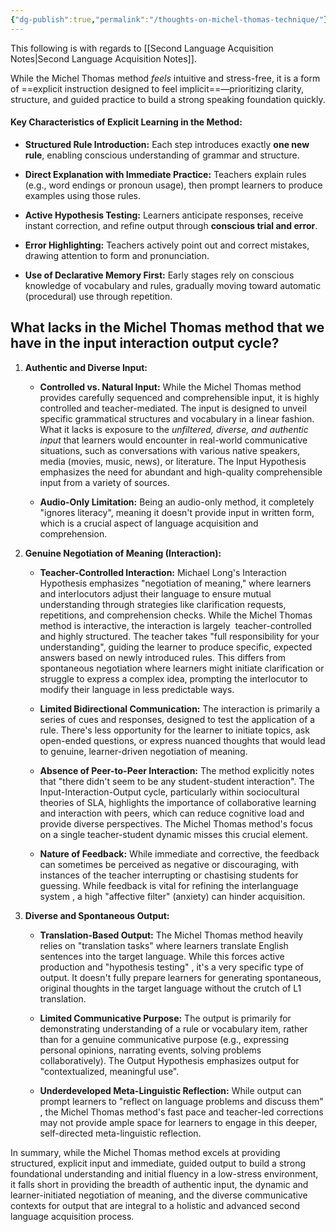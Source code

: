 ```yaml
---
{"dg-publish":true,"permalink":"/thoughts-on-michel-thomas-technique/"}
---
```


This following is with regards to [[Second Language Acquisition Notes\|Second Language Acquisition Notes]].

While the Michel Thomas method _feels_ intuitive and stress-free, it is a form of ==explicit instruction designed to feel implicit==—prioritizing clarity, structure, and guided practice to build a strong speaking foundation quickly.

#### **Key Characteristics of Explicit Learning in the Method:**

- **Structured Rule Introduction:** Each step introduces exactly **one new rule**, enabling conscious understanding of grammar and structure.
    
- **Direct Explanation with Immediate Practice:** Teachers explain rules (e.g., word endings or pronoun usage), then prompt learners to produce examples using those rules.
    
- **Active Hypothesis Testing:** Learners anticipate responses, receive instant correction, and refine output through **conscious trial and error**.
    
- **Error Highlighting:** Teachers actively point out and correct mistakes, drawing attention to form and pronunciation.
    
- **Use of Declarative Memory First:** Early stages rely on conscious knowledge of vocabulary and rules, gradually moving toward automatic (procedural) use through repetition.

## What lacks in the Michel Thomas method that we have in the input interaction output cycle?

1. **Authentic and Diverse Input:**
    
    - **Controlled vs. Natural Input:** While the Michel Thomas method provides carefully sequenced and comprehensible input, it is highly controlled and teacher-mediated. The input is designed to unveil specific grammatical structures and vocabulary in a linear fashion. What it lacks is exposure to the *unfiltered, diverse, and authentic input* that learners would encounter in real-world communicative situations, such as conversations with various native speakers, media (movies, music, news), or literature. The Input Hypothesis emphasizes the need for abundant and high-quality comprehensible input from a variety of sources.  
        
    - **Audio-Only Limitation:** Being an audio-only method, it completely "ignores literacy", meaning it doesn't provide input in written form, which is a crucial aspect of language acquisition and comprehension.
        
2. **Genuine Negotiation of Meaning (Interaction):**
    
    - **Teacher-Controlled Interaction:** Michael Long's Interaction Hypothesis emphasizes "negotiation of meaning," where learners and interlocutors adjust their language to ensure mutual understanding through strategies like clarification requests, repetitions, and comprehension checks. While the Michel Thomas method is interactive, the interaction is largely  teacher-controlled and highly structured. The teacher takes "full responsibility for your understanding", guiding the learner to produce specific, expected answers based on newly introduced rules. This differs from spontaneous negotiation where learners might initiate clarification or struggle to express a complex idea, prompting the interlocutor to modify their language in less predictable ways.
        
    - **Limited Bidirectional Communication:** The interaction is primarily a series of cues and responses, designed to test the application of a rule. There's less opportunity for the learner to initiate topics, ask open-ended questions, or express nuanced thoughts that would lead to genuine, learner-driven negotiation of meaning.
        
    - **Absence of Peer-to-Peer Interaction:** The method explicitly notes that "there didn't seem to be any student-student interaction". The Input-Interaction-Output cycle, particularly within sociocultural theories of SLA, highlights the importance of collaborative learning and interaction with peers, which can reduce cognitive load and provide diverse perspectives. The Michel Thomas method's focus on a single teacher-student dynamic misses this crucial element.  
        
    - **Nature of Feedback:** While immediate and corrective, the feedback can sometimes be perceived as negative or discouraging, with instances of the teacher interrupting or chastising students for guessing. While feedback is vital for refining the interlanguage system , a high "affective filter" (anxiety) can hinder acquisition.  
        
3. **Diverse and Spontaneous Output:**
    
    - **Translation-Based Output:** The Michel Thomas method heavily relies on "translation tasks" where learners translate English sentences into the target language. While this forces active production and "hypothesis testing" , it's a very specific type of output. It doesn't fully prepare learners for generating spontaneous, original thoughts in the target language without the crutch of L1 translation.  
        
    - **Limited Communicative Purpose:** The output is primarily for demonstrating understanding of a rule or vocabulary item, rather than for a genuine communicative purpose (e.g., expressing personal opinions, narrating events, solving problems collaboratively). The Output Hypothesis emphasizes output for "contextualized, meaningful use".  
        
    - **Underdeveloped Meta-Linguistic Reflection:** While output can prompt learners to "reflect on language problems and discuss them" , the Michel Thomas method's fast pace and teacher-led corrections may not provide ample space for learners to engage in this deeper, self-directed meta-linguistic reflection.  
        

In summary, while the Michel Thomas method excels at providing structured, explicit input and immediate, guided output to build a strong foundational understanding and initial fluency in a low-stress environment, it falls short in providing the breadth of authentic input, the dynamic and learner-initiated negotiation of meaning, and the diverse communicative contexts for output that are integral to a holistic and advanced second language acquisition process.


